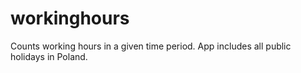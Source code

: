 # workinghours
Counts working hours in a given time period. App includes all public holidays in Poland.
